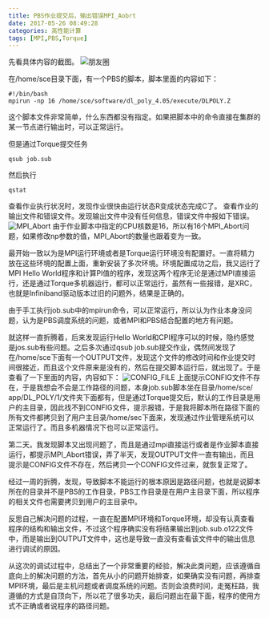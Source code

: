 ```yaml
---
title: PBS作业提交后，输出错误MPI_Aobrt
date: 2017-05-26 08:49:28
categories: 高性能计算
tags: [MPI,PBS,Torque]
---
```


先看具体内容的截图。
![朋友圈](http://7xsnoh.com1.z0.glb.clouddn.com//pic/Memoents0525.PNG)

<!--more-->
在/home/sce目录下面，有一个PBS的脚本，脚本里面的内容如下：
```
#!/bin/bash
mpirun -np 16 /home/sce/software/dl_poly_4.05/execute/DLPOLY.Z
```
这个脚本文件非常简单，什么东西都没有指定。如果把脚本中的命令直接在集群的某一节点进行输出时，可以正常运行。

但是通过Torque提交任务
```
qsub job.sub
```

然后执行
```
qstat
```
查看作业执行状况时，发现作业很快由运行状态R变成状态完成C了。
查看作业的输出文件和错误文件。发现输出文件中没有任何信息，错误文件中报如下错误。
![MPI_Abort](http://7xsnoh.com1.z0.glb.clouddn.com//pic/MPI_Abort_error.jpeg)
由于作业脚本中指定的CPU核数是16，所以有16个MPI_Abort问题，如果修改np参数的值，MPI_Abort的数量也跟着变为一致。

最开始一致以为是MPI运行环境或者是Torque运行环境没有配置好。一直将精力放在这些环境的配置上面，重新安装了多次环境。环境配置成功之后，我又运行了MPI Hello World程序和计算PI值的程序，发现这两个程序无论是通过MPI直接运行，还是通过Torque多机器运行，都可以正常运行，虽然有一些报错，是XRC，也就是Infiniband驱动版本过旧的问题外，结果是正确的。

由于手工执行job.sub中的mpirun命令，可以正常运行，所以认为作业本身没问题，认为是PBS调度系统的问题，或者MPI和PBS结合配置的地方有问题。

就这样一直折腾着，后来发现运行Hello World和CPI程序可以的时候，隐约感觉是jos.sub有些问题。之后多次通过qsub job.sub提交作业，偶然间发现了在/home/sce下面有一个OUTPUT文件，发现这个文件的修改时间和作业提交时间很接近，而且这个文件原来是没有的，然后在提交脚本运行后，就出现了。于是查看了一下里面的内容，内容如下：
![CONFIG_FILE](http://7xsnoh.com1.z0.glb.clouddn.com//pic/CONFIG_FILE_ERROR.jpeg)
上面提示CONFIG文件不存在，于是我想会不会是工作路径的问题，本身job.sub脚本坐在目录/home/sce/
app/DL_POLY/1/文件夹下面都有，但是通过Torque提交后，默认的工作目录是用户的主目录，因此找不到CONFIG文件，提示报错，于是我将脚本所在路径下面的所有文件都拷贝到了用户主目录/home/sec下面来，发现通过作业管理系统可以正常运行了。而且多机器情况下也可以正常运行。

第二天。我发现脚本又出现问题了，而且是通过mpi直接运行或者是作业脚本直接运行，都提示MPI_Abort错误，弄了半天，发现OUTPUT文件一直有输出，而且提示是CONFIG文件不存在，然后拷贝一个CONFIG文件过来，就恢复正常了。

经过一周的折腾，发现，导致脚本不能运行的根本原因是路径问题，也就是说脚本所在的目录并不是PBS的工作目录，PBS工作目录是在用户主目录下面，所以程序的相关文件也需要拷贝到用户的主目录中。

反思自己解决问题的过程，一直在配置MPI环境和Torque环境，却没有认真查看程序的结构和输出文件，不过这个程序确实没有将结果输出到job.sub.o122文件中，而是输出到OUTPUT文件中，这也是导致一直没有查看该文件中的输出信息进行调试的原因。

从这次的调试过程中，总结出了一个非常重要的经验，解决此类问题，应该遵循自底向上的解决问题的方法，首先从小的问题开始排查，如果确实没有问题，再排查MPI环境，最后是主机问题或者调度系统的问题。否则会浪费时间，走冤枉路，我遵循的方式是自顶向下，所以花了很多功夫，最后问题出在最下面，程序的使用方式不正确或者说程序的路径问题。
